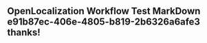 <properties
ms.topic="hero-topic1"
ms.test1="hero-topic"
ms.test2="test"/>

## OpenLocalization Workflow Test MarkDown e91b87ec-406e-4805-b819-2b6326a6afe3 thanks!
